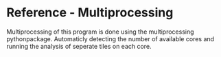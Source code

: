# Reference - Multiprocessing

Multiprocessing of this program is done using the multiprocessing pythonpackage.
Automaticly detecting the number of available cores and running the analysis of seperate tiles on each core.
